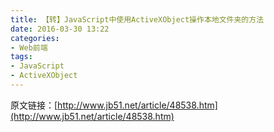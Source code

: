 ```yaml
---
title: 【转】JavaScript中使用ActiveXObject操作本地文件夹的方法
date: 2016-03-30 13:22
categories:
- Web前端
tags:
- JavaScript
- ActiveXObject
---
```

<!-- more -->
原文链接：[http://www.jb51.net/article/48538.htm](http://www.jb51.net/article/48538.htm)

<div style="top: 0px"> </div>